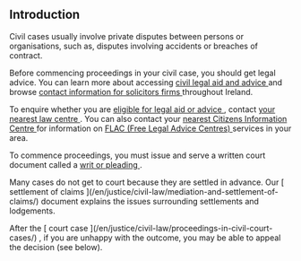 ##  Introduction

Civil cases usually involve private disputes between persons or organisations,
such as, disputes involving accidents or breaches of contract.

Before commencing proceedings in your civil case, you should get legal advice.
You can learn more about accessing [ civil legal aid and advice
](/en/justice/legal-aid-and-advice/civil-legal-advice-and-legal-aid/) and
browse [ contact information for solicitors firms
](https://www.lawsociety.ie/Find-a-Solicitor/Solicitor-Firm-Search/)
throughout Ireland.

To enquire whether you are [ eligible for legal aid or advice
](/en/justice/legal-aid-and-advice/civil-legal-advice-and-legal-aid/) ,
contact [ your nearest law centre
](http://www.legalaidboard.ie/lab/Publishing.nsf/Content/Law_Centres) . You
can also contact your [ nearest Citizens Information Centre
](http://centres.citizensinformation.ie/) for information on [ FLAC (Free
Legal Advice Centres) ](http://www.flac.ie/) services in your area.

To commence proceedings, you must issue and serve a written court document
called a [ writ or pleading ](/en/justice/civil-law/writs-and-pleadings/) .

Many cases do not get to court because they are settled in advance. Our [
settlement of claims ](/en/justice/civil-law/mediation-and-settlement-of-
claims/) document explains the issues surrounding settlements and lodgements.

After the [ court case ](/en/justice/civil-law/proceedings-in-civil-court-
cases/) , if you are unhappy with the outcome, you may be able to appeal the
decision (see below).
